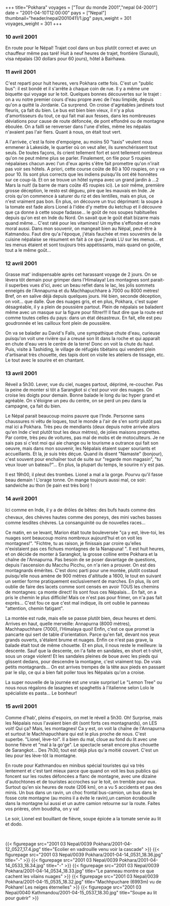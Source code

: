+++
title="Pokhara"
voyages = ["Tour du monde 2001","nepal 04-2001"]
date = "2001-04-10T12:00:00"
pays = ["Nepal"]
thumbnail="header/nepal20010411/1.jpg"
pays_weight = 301
voyages_weight = 301
+++
### 10 avril 2001

 En route pour le Népal! Trajet cool dans un bus plutôt correct et avec un 
chauffeur même pas taré! Huit à neuf heures de trajet, frontière (Sunauli), 
visa népalais (30 dollars pour 60 jours), hôtel à Bairhawa. 

### 11 avril 2001

C'est reparti pour huit heures, vers Pokhara cette fois. C'est un "public bus": 
il est bondé et il s'arrête à chaque coin de rue. Il y a même une biquette qui 
voyage sur le toit. Quelques bonnes découvertes sur le trajet : on a vu notre 
premier cours d'eau propre avec de l'eau limpide, depuis qu'on a quitté la Jordanie. 
Ca surprend. On croise d'agréables jardinets tout fleuris, ça fait du bien. 
Le bus est bien bien vieux, il n'y a plus d'amortisseurs du tout, ce qui fait 
mal aux fesses, dans les nombreuses déviations pour cause de route défoncée, 
de pont effondré ou de montagne éboulée. On a failli se renverser dans l'une 
d'elles, même les népalais n'avaient pas l'air fiers. Quant à nous, on était 
tout vert. 

A l'arrivée, c'est la foire d'empoigne, au moins 50 "taxis" veulent nous emmener 
à Lakeside, le quartier où on veut aller, ils surenchérissent tout seuls. De 
toutes façons, ils crient tellement fort et sont tellement nombreux qu'on ne 
peut même plus se parler. Finalement, on file pour 5 roupies népalaises chacun 
avec l'un d'eux après s'être fait promettre qu'on n'irait pas voir ses hôtels. 
A priori, cette course coûte de 80 à 100 roupies, on y va pour 10. Ils sont 
plus corrects que les indiens puisqu'ils ont été honnêtes sur ce coup-là. Et 
on se trouve un hôtel sympa avec un grand jardin à ...2 Mars la nuit! (la barre 
de mars coûte 45 roupies ici). Le soir même, première grosse déception, le resto 
est dégueu, pire que les mauvais en Inde. Je crois qu'on commence à saturer 
du riz et des lentilles, mais en plus, ce n'est vraiment pas bon. En plus, on 
découvre un truc déprimant: la soupe à la tomate est fade alors Lionel à l'idée 
d'y mettre du ketchup et il découvre que ça donne à cette soupe fadasse... le 
goût de nos soupes habituelles depuis qu'on est en Inde du Nord. On savait que 
le goût était bizarre mais quand même... C'est raté pour les vitamines! Un mythe 
s'effondre et notre moral aussi. Dans mon souvenir, on mangeait bien au Népal, 
peut-être à Katmandou. Faut dire qu'a l'époque, j'étais fauchée et mes souvenirs 
de la cuisine népalaise se résument en fait à ce que j'avais LU sur les menus... 
et les menus étaient et sont toujours très appétissants, mais quand on goûte, 
tout a le même goût...

### 12 avril 2001

Grasse mat' indispensable après cet harassant voyage de 2 jours. On se lèvera 
tôt demain pour grimper dans l'Himalaya! Les montagnes sont parait-il superbes 
vues d'ici, avec un beau reflet dans le lac, les jolis sommets enneigés de l'Annapurna 
et du Machhapuchhare à 7000 ou 8000 mètres! Bref, on en salive déjà depuis quelques 
jours. Hé bien, seconde déception, on voit... que dalle. Que des nuages gris, 
et en plus, Pokhara, c'est super désagréable, il y a plein de poussière partout. 
Plein de népalais se baladent même avec un masque sur la figure pour filtrer!!! 
Il faut dire que la route est comme toutes celles du pays: dans un état désastreux. 
En fait, elle est peu goudronnée et les cailloux font plein de poussière. 

On va se balader au David's Falls, une sympathique chute d'eau, curieuse puisqu'on 
voit une rivière qui a creusé son lit dans la roche et qui apparaît en chute 
d'eau vers le centre de la terre! Donc on voit la chute du haut. Puis, visite 
à Tashiding, le village de réfugiés tibétains qui vendent plein d'artisanat 
très chouette, des tapis dont on visite les ateliers de tissage, etc. Le tout 
avec le sourire et en chantant.

### 13 avril 2001

Réveil a 5h30. Lever, vue du ciel, nuages partout, déprimé, re-coucher. Pas 
la peine de monter si tôt a Sarangkot si c'est pour voir des nuages. On croise 
les doigts pour demain. Bonne balade le long du lac hyper grand et agréable. 
On s'éloigne un peu du centre, on se perd un peu dans la campagne, ça fait du 
bien.

Le Népal parait beaucoup moins pauvre que l'Inde. Personne sans chaussures 
ni vêtu de loques, tout le monde a l'air de s'en sortir plutôt pas mal ici a 
Pokhara. Très peu de mendiants (deux depuis notre arrivée alors qu'en Inde c'est 
plutôt tout les deux mètres), de jolies maisons proprettes. Par contre, très 
peu de voitures, pas mal de mobs et de motoculteurs. Je ne sais pas si c'est 
moi qui aie change ou le tourisme a outrance qui fait son oeuvre, mais dans 
mon souvenir, les Népalais étaient super souriants et accueillants. Et la, je 
suis très déçue. Quand ils disent "Namaste" (bonjour), c'est souvent pour enchaîner 
tout de suite sur "regarde mon magasin", "tu veux louer un bateau?"... En plus, 
la plupart du temps, le sourire n'y est pas.

Il est 19h00, il pleut des trombes. Lionel a mal a la gorge. Pourvu qu'il fasse 
beau demain ! L'orage tonne. On mange toujours aussi mal, ce soir: sandwiche 
au thon (le pain est très bon) !

### 14 avril 2001

 Ici comme en Inde, il y a de drôles de bêtes: des bufs hauts comme des chevaux, 
des chèvres hautes comme des poneys, des mini vaches basses comme lesdites chèvres. 
La consanguinité ou de nouvelles races... 

Ce matin, en se levant, Marion était toute bouleversée "ça y est, lève-toi, 
les nuages sont beaucoup moins nombreux aujourd'hui et on voit les montagnes!". 
"Fichtre, tu as raison, je finissais par croire qu'elles n'existaient pas ces 
fichues montagnes de la Nanapuna! ". Il est huit heures, et on décide de monter 
à Sarangkot, la grosse colline entre Pokhara et la chaîne de l'Annapurna. Pas 
besoin de se poser davantage de questions, depuis l'ascension du Macchu Picchu, 
on n'a rien a prouver. On est des montagnards émérites. C'est donc parti pour 
une montée, plutôt costaud puisqu'elle nous amène de 900 mètres d'altitude a 
1600, le tout en suivant un sentier forme pratiquement exclusivement de marches. 
En plus, ils ont oublie de faire des lacets comme sont censés en avoir TOUS 
les chemins de montagnes: ça monte direct! Ils sont fous ces Népalais... En 
fait, on a pris le chemin le plus difficile! Mais ce n'est pas pour frimer, 
on n'a pas fait exprès... C'est fou ce que c'est mal indique, ils ont oublie 
le panneau "attention, chemin fatigant". 

La montée est rude, mais elle se passe plutôt bien, deux heures et demi. Arrives 
en haut, quelle merveille: Annapurna (8000 mètres), Machhapuchhare (7000), l'Himalaya 
quoi! Enfin, c'est ce que promet la pancarte qui sert de table d'orientation. 
Parce qu'en fait, devant nos yeux grands ouverts, s'étalent brume et nuages. 
Enfin ce n'est pas grave, la balade était tout de même chouette. Et en plus, 
il nous reste le meilleure: la descente. Sauf que la descente, on l'a faite 
en sandales, en short et t-shirt, sous un orage violent! Et les sandales pleines 
de boue avec les pieds qui glissent dedans, pour descendre la montagne, c'est 
vraiment top. De vrais petits montagnards... On est arrives trempes de la tête 
aux pieds en passant par le slip, ce qui a bien fait poiler tous les Népalais 
qu'on a croise. 

La super nouvelle de la journée est une vraie surprise! Le "Lemon Tree" ou 
nous nous régalons de lasagnes et spaghettis à l'italienne selon Lolo le spécialiste 
es pasta... Le bonheur! 

### 15 avril 2001

Comme d'hab', pleins d'espoirs, on met le réveil a 5h30. Oh! Surprise, mais 
les Népalais nous l'avaient bien dit (sont forts ces montagnards), on LES voit! 
Qui ça? Mais, les montagnes! Ca y est, on voit la chaîne de l'Annapurna et surtout 
le Machhapuchhare qui est le plus proche de nous. C'est superbe. "Lionel, lève-toi". 
Il a bien du mal, cloue au fond du lit avec une bonne fièvre et "mal à la go'ge". 
Le spectacle serait encore plus chouette de Sarangkot... Des 7h30, tout est 
déjà plus qu'a moitié couvert. C'est un lieu pour les lève-tôt la montagne.

En route pour Kathmandou en minibus spécial touristes qui va très lentement 
et c'est tant mieux parce que quand on voit les bus publics qui foncent sur 
les routes défoncées a flanc de montagne, avec une dizaine d'autochtones et 
de touristes accroches sur le toit, on tremble pour eux. Surtout qu'en six heures 
de route (206 km), on a vu 5 accidents et pas des minis. Un bus dans un ravin, 
un choc frontal bus-camion, un bus dans le fosse cote montagne (au moins il 
a évite le ravin),un camion écrabouille dans la montagne lui aussi et un autre 
camion retourne sur la route. Faites vos prières, ohm bouddha, on y va! 

Le soir, Lionel est bouillant de fièvre, soupe épicée a la tomate servie au 
lit et dodo.

&nbsp;


<div id="TOTO">{{< figurepage src="2001 03 Nepal/0039 Pokhara/2001-04-12_0527_17.4.jpg" title="Ecolier en vadrouille venu voir la cascade"  >}}
{{< figurepage src="2001 03 Nepal/0039 Pokhara/2001-04-14_0531_18.36.jpg" title="-"  >}}
{{< figurepage src="2001 03 Nepal/0039 Pokhara/2001-04-14_0533_18.34.jpg" title="-"  >}}
{{< figurepage src="2001 03 Nepal/0039 Pokhara/2001-04-14_0534_18.33.jpg" title="Le panneau montre ce que cachent les vilains nuages"  >}}
{{< figurepage src="2001 03 Nepal/0039 Pokhara/2001-04-15_0535_18.32.jpg" title="Machhpuchare (6993m) vu de Pokhare! Les neiges éternelles"  >}}
{{< figurepage src="2001 03 Nepal/0040 Kathmandou/2001-04-15_0537_18.30.jpg" title="Soupe au lit pour guérir"  >}}
</DIV>

